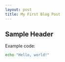 ```yaml
---
layout: post
title: My First Blog Post
---
```


## Sample Header

Example code:

```bash
echo "Hello, world!"
```
